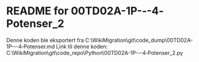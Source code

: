 # README for 00TD02A-1P-‐-4‐Potenser_2
Denne koden ble eksportert fra C:\WikiMigration\git\code_dump\00TD02A-1P-‐-4‐Potenser.md
Link til denne koden: C:\WikiMigration\git\code_repo\Python\00TD02A-1P-‐-4‐Potenser_2.py
